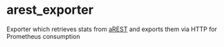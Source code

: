 # arest_exporter
Exporter which retrieves stats from [aREST](https://github.com/marcoschwartz/aREST) and exports them via HTTP for Prometheus consumption
